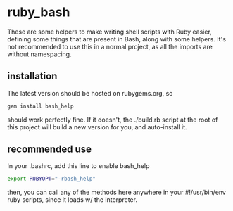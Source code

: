 # ruby_bash
These are some helpers to make writing shell scripts with Ruby easier, defining some things that are present in Bash, along with some helpers.
It's not recommended to use this in a normal project, as all the imports are without namespacing.

## installation
The latest version should be hosted on rubygems.org, so
```bash
gem install bash_help
```
should work perfectly fine.
If it doesn't, the ./build.rb script at the root of this project will build a new version for you, and auto-install it.

## recommended use
In your .bashrc, add this line to enable bash_help
```bash
export RUBYOPT="-rbash_help"
```
then, you can call any of the methods here anywhere in your #!/usr/bin/env ruby scripts, since it loads w/ the interpreter.
